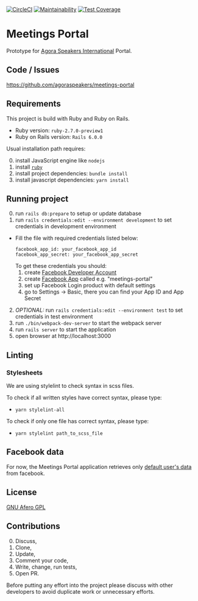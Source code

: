[![CircleCI](https://circleci.com/gh/agoraspeakers/meetings-portal.svg?style=svg)](https://circleci.com/gh/agoraspeakers/meetings-portal)
[![Maintainability](https://api.codeclimate.com/v1/badges/d29313dd7d7c391ca6c5/maintainability)](https://codeclimate.com/github/agoraspeakers/meetings-portal/maintainability)
[![Test Coverage](https://api.codeclimate.com/v1/badges/d29313dd7d7c391ca6c5/test_coverage)](https://codeclimate.com/github/agoraspeakers/meetings-portal/test_coverage)

# Meetings Portal

Prototype for [Agora Speakers International](https://www.agoraspeakers.org)
Portal.

## Code / Issues

https://github.com/agoraspeakers/meetings-portal

## Requirements

This project is build with Ruby and Ruby on Rails.

* Ruby version: `ruby-2.7.0-preview1`
* Ruby on Rails version: `Rails 6.0.0`

Usual installation path requires:

0. install JavaScript engine like `nodejs`
1. install [`ruby`](ruby-lang.org)
2. install project dependencies: `bundle install`
3. install javascript dependencies: `yarn install`

## Running project

0. run `rails db:prepare` to setup or update database
1. run `rails credentials:edit --environment development` to set credentials in development environment
  * Fill the file with required credentials listed below:
    ```
    facebook_app_id: your_facebook_app_id
    facebook_app_secret: your_facebook_app_secret
    ```
    To get these credentials you should:
    1. create [Facebook Developer Account](https://developers.facebook.com/apps)
    2. create [Facebook App](https://developers.facebook.com/) called e.g. "meetings-portal"
    3. set up Facebook Login product with default settings
    4. go to Settings -> Basic, there you can find your App ID and App Secret
    
2. *OPTIONAL:* run `rails credentials:edit --environment test` to set credentials in test environment
3. run `./bin/webpack-dev-server` to start the webpack server
4. run `rails server` to start the application
5. open browser at http://localhost:3000

## Linting

### Stylesheets
We are using stylelint to check syntax in scss files.

To check if all written styles have correct syntax, please type:
- `yarn stylelint-all`

To check if only one file has correct syntax, please type:
- `yarn stylelint path_to_scss_file`

## Facebook data
For now, the Meetings Portal application retrieves only [default user's data](https://developers.facebook.com/docs/facebook-login/permissions/#reference-default) from facebook.

## License

[GNU Afero GPL](https://www.gnu.org/licenses/agpl-3.0.html)

## Contributions

0. Discuss,
1. Clone,
2. Update,
3. Comment your code,
4. Write, change, run tests,
5. Open PR.

Before putting any effort into the project please discuss with other
developers to avoid duplicate work or unnecessary efforts.

